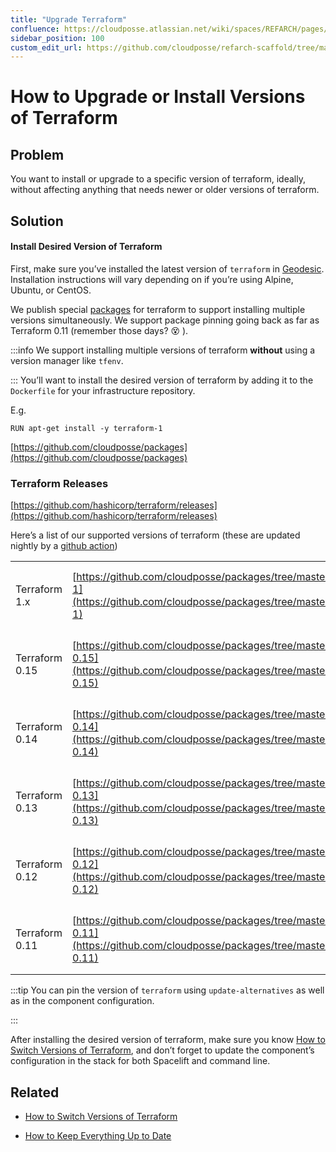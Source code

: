 ```yaml
---
title: "Upgrade Terraform"
confluence: https://cloudposse.atlassian.net/wiki/spaces/REFARCH/pages/1221853205/How+to+Upgrade+or+Install+Versions+of+Terraform
sidebar_position: 100
custom_edit_url: https://github.com/cloudposse/refarch-scaffold/tree/main/docs/docs/how-to-guides/upgrades/how-to-upgrade-or-install-versions-of-terraform.md
---
```


# How to Upgrade or Install Versions of Terraform

## Problem
You want to install or upgrade to a specific version of terraform, ideally, without affecting anything that needs newer or older versions of terraform.

## Solution

#### Install Desired Version of Terraform
First, make sure you’ve installed the latest version of `terraform` in [Geodesic](/fundamentals/geodesic). Installation instructions will vary depending on if you’re using Alpine, Ubuntu, or CentOS.

We publish special [packages](https://github.com/cloudposse/packages) for terraform to support installing multiple versions simultaneously. We support package pinning going back as far as Terraform 0.11 (remember those days? 😵 ).

:::info
We support installing multiple versions of terraform **without** using a version manager like `tfenv`.

:::
You’ll want to install the desired version of terraform by adding it to the `Dockerfile` for your infrastructure repository.

E.g.

```
RUN apt-get install -y terraform-1
```

 [https://github.com/cloudposse/packages](https://github.com/cloudposse/packages)

### Terraform Releases
[https://github.com/hashicorp/terraform/releases](https://github.com/hashicorp/terraform/releases)

Here’s a list of our supported versions of terraform (these are updated nightly by a [github action](https://github.com/cloudposse/packages/tree/master/.github/workflows))

| |  | |
| ----- | ----- | ----- |
|Terraform 1.x | [https://github.com/cloudposse/packages/tree/master/vendor/terraform-1](https://github.com/cloudposse/packages/tree/master/vendor/terraform-1) | **Ubuntu**: `apt-get install -y terraform-1`<br/>**Alpine**: `apk add terraform-1@cloudposse`|
|Terraform 0.15 | [https://github.com/cloudposse/packages/tree/master/vendor/terraform-0.15](https://github.com/cloudposse/packages/tree/master/vendor/terraform-0.15) | **Ubuntu**: `apt-get install -y terraform-0.15`<br/>**Alpine**: `apk add terraform-0.15@cloudposse`|
|Terraform 0.14 | [https://github.com/cloudposse/packages/tree/master/vendor/terraform-0.14](https://github.com/cloudposse/packages/tree/master/vendor/terraform-0.14) | **Ubuntu**: `apt-get install -y terraform-0.14`<br/>**Alpine**: `apk add terraform-0.14@cloudposse`|
|Terraform 0.13 | [https://github.com/cloudposse/packages/tree/master/vendor/terraform-0.13](https://github.com/cloudposse/packages/tree/master/vendor/terraform-0.13) | **Ubuntu**: `apt-get install -y terraform-0.13`<br/>**Alpine**: `apk add terraform-0.13@cloudposse`|
|Terraform 0.12 | [https://github.com/cloudposse/packages/tree/master/vendor/terraform-0.12](https://github.com/cloudposse/packages/tree/master/vendor/terraform-0.12) | **Ubuntu**: `apt-get install -y terraform-0.12`<br/>**Alpine**: `apk add terraform-0.12@cloudposse`|
|Terraform 0.11 | [https://github.com/cloudposse/packages/tree/master/vendor/terraform-0.11](https://github.com/cloudposse/packages/tree/master/vendor/terraform-0.11) | **Ubuntu**: `apt-get install -y terraform-0.11`<br/>**Alpine**: `apk add terraform-0.11@cloudposse`|

:::tip
You can pin the version of `terraform` using `update-alternatives` as well as in the component configuration.

:::

After installing the desired version of terraform, make sure you know [How to Switch Versions of Terraform](/reference-architecture/how-to-guides/tutorials/how-to-switch-versions-of-terraform), and don’t forget to update the component’s configuration in the stack for both Spacelift and command line.

## Related

- [How to Switch Versions of Terraform](/reference-architecture/how-to-guides/tutorials/how-to-switch-versions-of-terraform)

- [How to Keep Everything Up to Date](/reference-architecture/how-to-guides/upgrades/how-to-keep-everything-up-to-date)


